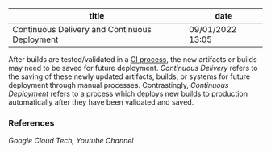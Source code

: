 | title | date |
|---|---|
| Continuous Delivery and Continuous Deployment | 09/01/2022 13:05 |

After builds are tested/validated in a [CI process](1662051360.md), the new artifacts
or builds may need to be saved for future deployment. *Continuous Delivery* refers to
the saving of these newly updated artifacts, builds, or systems for future deployment
through manual processes. Contrastingly, *Continuous Deployment* refers to a process
which deploys new builds to production automatically after they have been validated and
saved. 

### References
_Google Cloud Tech, Youtube Channel_
